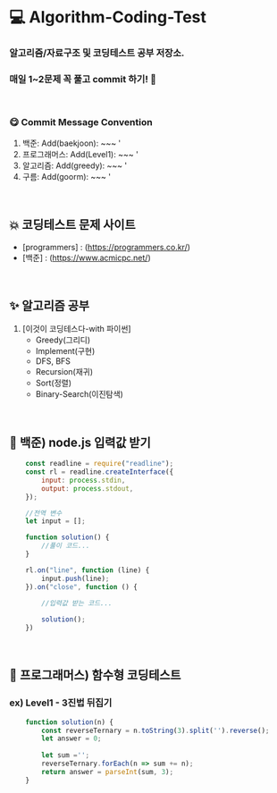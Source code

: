 # 💻 Algorithm-Coding-Test
### 알고리즘/자료구조 및 코딩테스트 공부 저장소.
### 매일 1~2문제 꼭 풀고 commit 하기! 😤

<br />

### 😋 Commit Message Convention
1. 백준: Add(baekjoon): ~~~ '
2. 프로그래머스: Add(Level1): ~~~ '
3. 알고리즘: Add(greedy): ~~~ '
4. 구름: Add(goorm): ~~~ '

<br />

## 💥 코딩테스트 문제 사이트
- [programmers] : (https://programmers.co.kr/)
- [백준] : (https://www.acmicpc.net/)

<br />

## ✨ 알고리즘 공부
1. [이것이 코딩테스다-with 파이썬]
    - Greedy(그리디)
    - Implement(구현)
    - DFS, BFS
    - Recursion(재귀)
    - Sort(정렬)
    - Binary-Search(이진탐색)

<br />

## 🏃 백준) node.js 입력값 받기
```javascript
    const readline = require("readline"); 
    const rl = readline.createInterface({ 
        input: process.stdin, 
        output: process.stdout, 
    }); 

    //전역 변수
    let input = [];

    function solution() {
        //풀이 코드...
    }

    rl.on("line", function (line) {
        input.push(line); 
    }).on("close", function () { 
        
        //입력값 받는 코드...

        solution();
    })
```

<br />

## 🏃 프로그래머스) 함수형 코딩테스트
### ex) Level1 - 3진법 뒤집기
```javascript
    function solution(n) {
        const reverseTernary = n.toString(3).split('').reverse();
        let answer = 0;
        
        let sum ='';
        reverseTernary.forEach(n => sum += n);
        return answer = parseInt(sum, 3);
    }
```

<br />
